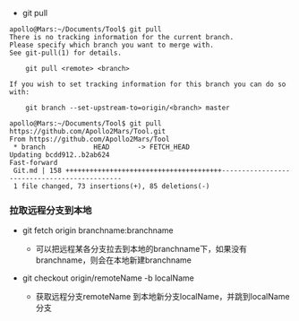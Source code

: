 + git pull
```
apollo@Mars:~/Documents/Tool$ git pull
There is no tracking information for the current branch.
Please specify which branch you want to merge with.
See git-pull(1) for details.

    git pull <remote> <branch>

If you wish to set tracking information for this branch you can do so with:

    git branch --set-upstream-to=origin/<branch> master

apollo@Mars:~/Documents/Tool$ git pull https://github.com/Apollo2Mars/Tool.git
From https://github.com/Apollo2Mars/Tool
 * branch            HEAD       -> FETCH_HEAD
Updating bcdd912..b2ab624
Fast-forward
 Git.md | 158 +++++++++++++++++++++++++++++++++++++++---------------------------------------------
 1 file changed, 73 insertions(+), 85 deletions(-)

```

### 拉取远程分支到本地

+ git fetch origin branchname:branchname
  + 可以把远程某各分支拉去到本地的branchname下，如果没有branchname，则会在本地新建branchname

+ git checkout origin/remoteName -b localName
  + 获取远程分支remoteName 到本地新分支localName，并跳到localName分支